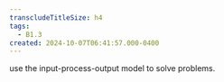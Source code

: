 ```yaml
---
transcludeTitleSize: h4
tags:
  - B1.3
created: 2024-10-07T06:41:57.000-0400
---
```

use the input-process-output model to solve problems.